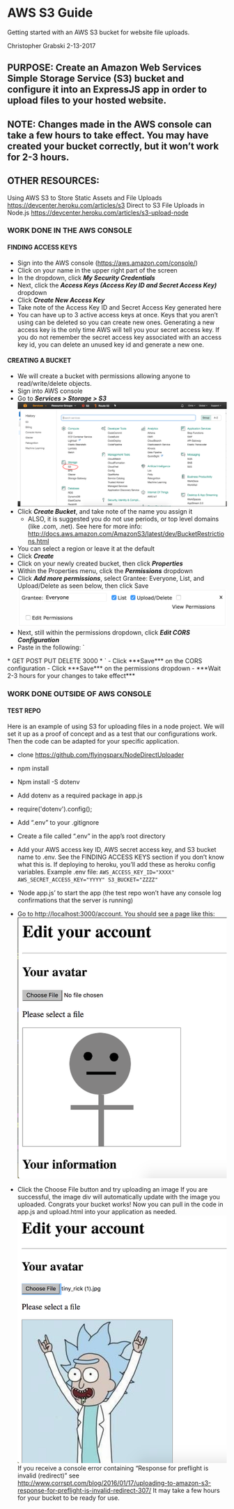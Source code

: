 # AWS S3 Guide
Getting started with an AWS S3 bucket for website file uploads.

Christopher Grabski
2-13-2017

## PURPOSE: Create an Amazon Web Services Simple Storage Service (S3) bucket and configure it into an ExpressJS app in order to upload files to your hosted website.

## NOTE: Changes made in the AWS console can take a few hours to take effect. You may have created your bucket correctly, but it won’t work for 2-3 hours.

## OTHER RESOURCES:
Using AWS S3 to Store Static Assets and File Uploads
https://devcenter.heroku.com/articles/s3
Direct to S3 File Uploads in Node.js
https://devcenter.heroku.com/articles/s3-upload-node



### WORK DONE IN THE AWS CONSOLE

#### FINDING ACCESS KEYS
  - Sign into the AWS console (https://aws.amazon.com/console/)
  - Click on your name in the upper right part of the screen
  - In the dropdown, click ***My Security Credentials***
  - Next, click the ***Access Keys (Access Key ID and Secret Access Key)*** dropdown
  - Click ***Create New Access Key***
  - Take note of the Access Key ID and Secret Access Key generated here
  - You can have up to 3 active access keys at once. Keys that you aren’t using can be deleted so you can create new ones.      Generating a new access key is the only time AWS will tell you your secret access key. If you do not remember the secret access key associated with an access key id, you can delete an unused key id and generate a new one.



#### CREATING A BUCKET
  - We will create a bucket with permissions allowing anyone to read/write/delete objects.
  - Sign into AWS console
  - Go to ***Services > Storage > S3***
![alt aws menu](images/aws_menu.png)
  - Click ***Create Bucket***, and take note of the name you assign it
    - ALSO, it is suggested you do not use periods, or top level domains (like .com, .net). See here for more info: http://docs.aws.amazon.com/AmazonS3/latest/dev/BucketRestrictions.html
  - You can select a region or leave it at the default
  - Click ***Create***
  - Click on your newly created bucket, then click ***Properties***
  - Within the Properties menu, click the ***Permissions*** dropdown
  - Click ***Add more permissions***, select Grantee: Everyone, List, and Upload/Delete as seen below, then click Save
![alt permissions](images/permissions.png)
  - Next, still within the permissions dropdown, click ***Edit CORS Configuration***
  - Paste in the following:
`<?xml version="1.0" encoding="UTF-8"?>
<CORSConfiguration xmlns="http://s3.amazonaws.com/doc/2006-03-01/">
    <CORSRule>
        <AllowedOrigin>*</AllowedOrigin>
        <AllowedMethod>GET</AllowedMethod>
        <AllowedMethod>POST</AllowedMethod>
        <AllowedMethod>PUT</AllowedMethod>
        <AllowedMethod>DELETE</AllowedMethod>
        <MaxAgeSeconds>3000</MaxAgeSeconds>
        <AllowedHeader>*</AllowedHeader>
    </CORSRule>
</CORSConfiguration>`
  - Click ***Save*** on the CORS configuration
  - Click ***Save*** on the permissions dropdown
  - ***Wait 2-3 hours for your changes to take effect***



### WORK DONE OUTSIDE OF AWS CONSOLE

#### TEST REPO
Here is an example of using S3 for uploading files in a node project. We will set it up as a proof of concept and as a test that our configurations work. Then the code can be adapted for your specific application.
  - clone https://github.com/flyingsparx/NodeDirectUploader
  - npm install
  - Npm install -S dotenv
  - Add dotenv as a required package in app.js
  - require('dotenv').config();
  - Add “.env” to your .gitignore
  - Create a file called “.env” in the app’s root directory
  - Add your AWS access key ID, AWS secret access key, and S3 bucket name to .env. See the FINDING ACCESS KEYS section if you don’t know what this is. If deploying to heroku, you’ll add these as heroku config variables. Example .env file:
`AWS_ACCESS_KEY_ID="XXXX"
AWS_SECRET_ACCESS_KEY="YYYY"
S3_BUCKET="ZZZZ"`

  - ‘Node app.js’ to start the app (the test repo won’t have any console log confirmations that the server is running)
  - Go to http://localhost:3000/account. You should see a page like this:
![alt avatar1](images/avatar1.png)
  - Click the Choose File button and try uploading an image
If you are successful, the image div will automatically update with the image you uploaded. Congrats your bucket works! Now you can pull in the code in app.js and upload.html into your application as needed.
![alt avatar2](images/avatar2.png)
If you receive a console error containing “Response for preflight is invalid (redirect)” see http://www.corrspt.com/blog/2016/01/17/uploading-to-amazon-s3-response-for-preflight-is-invalid-redirect-307/
It may take a few hours for your bucket to be ready for use.
